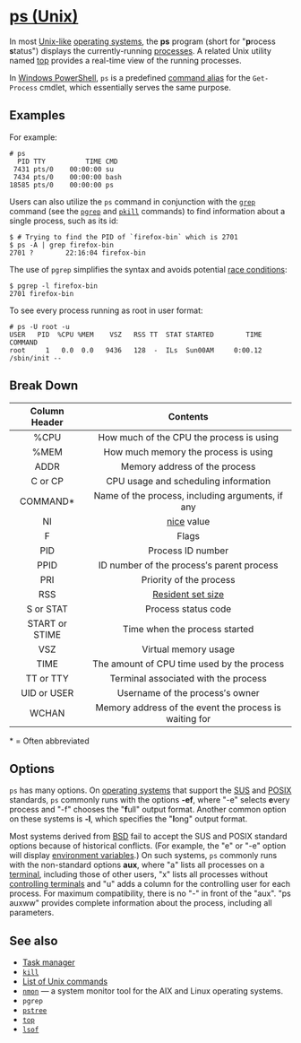 # [ps (Unix)](https://en.wikipedia.org/wiki/Ps_(Unix))

In most [Unix-like](https://en.wikipedia.org/wiki/Unix-like) [operating systems](https://en.wikipedia.org/wiki/Operating_systems), the **ps** program (short for "**p**rocess **s**tatus") displays the currently-running [processes](https://en.wikipedia.org/wiki/Process_(computing)). A related Unix utility named [top](https://en.wikipedia.org/wiki/Top_(software)) provides a real-time view of the running processes.

In [Windows PowerShell](https://en.wikipedia.org/wiki/Windows_PowerShell), `ps` is a predefined [command alias](https://en.wikipedia.org/wiki/Alias_(command)) for the `Get-Process` cmdlet, which essentially serves the same purpose.

## Examples

For example:

```shell
# ps
  PID TTY          TIME CMD
 7431 pts/0    00:00:00 su
 7434 pts/0    00:00:00 bash
18585 pts/0    00:00:00 ps
```

Users can also utilize the `ps` command in conjunction with the [`grep`](https://en.wikipedia.org/wiki/Grep) command (see the [`pgrep`](https://en.wikipedia.org/wiki/Pgrep) and [`pkill`](https://en.wikipedia.org/wiki/Pgrep) commands) to find information about a single process, such as its id:

```shell
$ # Trying to find the PID of `firefox-bin` which is 2701
$ ps -A | grep firefox-bin
2701 ?        22:16:04 firefox-bin
```

The use of `pgrep` simplifies the syntax and avoids potential [race conditions](https://en.wikipedia.org/wiki/Race_condition):

```shell
$ pgrep -l firefox-bin
2701 firefox-bin
```

To see every process running as root in user format:

```shell
# ps -U root -u
USER   PID  %CPU %MEM    VSZ   RSS TT  STAT STARTED        TIME COMMAND
root     1   0.0  0.0   9436   128  -  ILs  Sun00AM     0:00.12 /sbin/init --
```

## Break Down

| Column Header  |                           Contents                           |
| :------------: | :----------------------------------------------------------: |
|      %CPU      |           How much of the CPU the process is using           |
|      %MEM      |             How much memory the process is using             |
|      ADDR      |                Memory address of the process                 |
|    C or CP     |             CPU usage and scheduling information             |
|    COMMAND*    |       Name of the process, including arguments, if any       |
|       NI       |   [nice](https://en.wikipedia.org/wiki/Nice_(Unix)) value    |
|       F        |                            Flags                             |
|      PID       |                      Process ID number                       |
|      PPID      |          ID number of the process′s parent process           |
|      PRI       |                   Priority of the process                    |
|      RSS       | [Resident set size](https://en.wikipedia.org/wiki/Resident_set_size) |
|   S or STAT    |                     Process status code                      |
| START or STIME |                Time when the process started                 |
|      VSZ       |                     Virtual memory usage                     |
|      TIME      |          The amount of CPU time used by the process          |
|   TT or TTY    |             Terminal associated with the process             |
|  UID or USER   |               Username of the process′s owner                |
|     WCHAN      |    Memory address of the event the process is waiting for    |

\* = Often abbreviated

## Options

`ps` has many options. On [operating systems](https://en.wikipedia.org/wiki/Operating_system) that support the [SUS](https://en.wikipedia.org/wiki/Single_UNIX_Specification) and [POSIX](https://en.wikipedia.org/wiki/POSIX) standards, `ps` commonly runs with the options **-ef**, where "-e" selects **e**very process and "-f" chooses the "**f**ull" output format. Another common option on these systems is **-l**, which specifies the "**l**ong" output format.

Most systems derived from [BSD](https://en.wikipedia.org/wiki/BSD) fail to accept the SUS and POSIX standard options because of historical conflicts. (For example, the "e" or "-e" option will display [environment variables](https://en.wikipedia.org/wiki/Environment_variable).) On such systems, `ps` commonly runs with the non-standard options **aux**, where "a" lists all processes on a [terminal](https://en.wikipedia.org/wiki/Computer_terminal), including those of other users, "x" lists all processes without [controlling terminals](https://en.wikipedia.org/w/index.php?title=Controlling_terminal&action=edit&redlink=1) and "u" adds a column for the controlling user for each process. For maximum compatibility, there is no "-" in front of the "aux". "ps auxww" provides complete information about the process, including all parameters.

## See also

- [Task manager](https://en.wikipedia.org/wiki/Task_manager)
- [`kill`](https://en.wikipedia.org/wiki/Kill_(command)) 
- [List of Unix commands](https://en.wikipedia.org/wiki/List_of_Unix_commands)
- [`nmon`](https://en.wikipedia.org/wiki/Nmon) — a system monitor tool for the AIX and Linux operating systems.
- `pgrep`
- [`pstree`](https://en.wikipedia.org/wiki/Pstree_(Unix)) 
- [`top`](https://en.wikipedia.org/wiki/Top_(Unix)) 
- [`lsof`](https://en.wikipedia.org/wiki/Lsof) 

